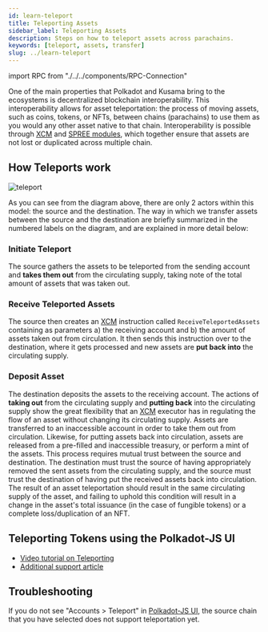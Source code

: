 ```yaml
---
id: learn-teleport
title: Teleporting Assets
sidebar_label: Teleporting Assets
description: Steps on how to teleport assets across parachains.
keywords: [teleport, assets, transfer]
slug: ../learn-teleport
---
```


import RPC from "./../../components/RPC-Connection"

One of the main properties that Polkadot and Kusama bring to the ecosystems is decentralized
blockchain interoperability. This interoperability allows for asset teleportation: the process of
moving assets, such as coins, tokens, or NFTs, between chains (parachains) to use them as you would
any other asset native to that chain. Interoperability is possible through [XCM][] and [SPREE
modules][], which together ensure that assets are not lost or duplicated across multiple chain.

## How Teleports work

![teleport](../assets/statemint/teleport-asset.png)

As you can see from the diagram above, there are only 2 actors within this model: the source and the
destination. The way in which we transfer assets between the source and the destination are briefly
summarized in the numbered labels on the diagram, and are explained in more detail below:

### Initiate Teleport

The source gathers the assets to be teleported from the sending account and **takes them out** from
the circulating supply, taking note of the total amount of assets that was taken out.

### Receive Teleported Assets

The source then creates an [XCM][] instruction called `ReceiveTeleportedAssets` containing as
parameters a) the receiving account and b) the amount of assets taken out from circulation. It then
sends this instruction over to the destination, where it gets processed and new assets are **put
back into** the circulating supply.

### Deposit Asset

The destination deposits the assets to the receiving account. The actions of **taking out** from the
circulating supply and **putting back** into the circulating supply show the great flexibility that
an [XCM][] executor has in regulating the flow of an asset without changing its circulating supply.
Assets are transferred to an inaccessible account in order to take them out from circulation.
Likewise, for putting assets back into circulation, assets are released from a pre-filled and
inaccessible treasury, or perform a mint of the assets. This process requires mutual trust between
the source and destination. The destination must trust the source of having appropriately removed
the sent assets from the circulating supply, and the source must trust the destination of having put
the received assets back into circulation. The result of an asset teleportation should result in the
same circulating supply of the asset, and failing to uphold this condition will result in a change
in the asset's total issuance (in the case of fungible tokens) or a complete loss/duplication of an
NFT.

## Teleporting Tokens using the Polkadot-JS UI

- [Video tutorial on Teleporting](https://youtu.be/PGyDpH2kad8)
- [Additional support article](https://support.polkadot.network/support/solutions/articles/65000181119-how-to-teleport-dot-or-ksm-between-statemint-or-statemine)

## Troubleshooting

If you do not see "Accounts > Teleport" in [Polkadot-JS UI], the source chain that you have selected
does not support teleportation yet.

[polkadot-js ui]: https://polkadot.js.org/apps/
[xcm]: learn-cross-consensus.md
[spree modules]: learn-spree.md
